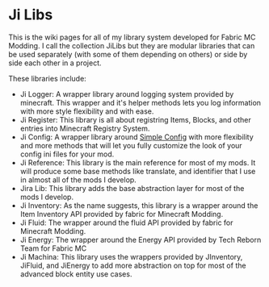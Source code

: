 # Ji Libs

This is the wiki pages for all of my library system developed for Fabric MC Modding. I call the collection JiLibs but they are modular libraries that can be used separately (with some of them depending on others) or side by side each other in a project.

These libraries include:

- Ji Logger: A wrapper library around logging system provided by minecraft. This wrapper and it's helper methods lets you log information with more style flexibility and with ease.
- Ji Register: This library is all about registring Items, Blocks, and other entries into Minecraft Registry System.
- Ji Config: A wrapper library around [Simple Config]() with more flexibility and more methods that will let you fully customize the look of your config ini files for your mod.
- Ji Reference: This library is the main reference for most of my mods. It will produce some base methods like translate, and identifier that I use in almost all of the mods I develop.
- Jira Lib: This library adds the base abstraction layer for most of the mods I develop.
- Ji Inventory: As the name suggests, this library is a wrapper around the Item Inventory API provided by fabric for Minecraft Modding.
- Ji Fluid: The wrapper around the fluid API provided by fabric for Minecraft Modding.
- Ji Energy: The wrapper around the Energy API provided by Tech Reborn Team for Fabric MC
- Ji Machina: This library uses the wrappers provided by JInventory, JiFluid, and JiEnergy to add more abstraction on top for most of the advanced block entity use cases.
